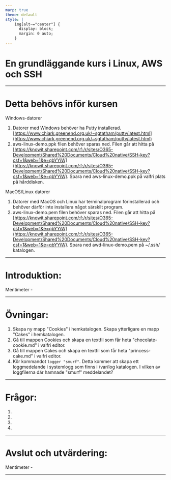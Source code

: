 ```yaml
---
marp: true
theme: default
style: |
    img[alt~="center"] {
      display: block;
      margin: 0 auto;
    }
---
```


# En grundläggande kurs i Linux, AWS och SSH

---

# Detta behövs inför kursen

Windows-datorer
1. Datorer med Windows behöver ha Putty installerad. [https://www.chiark.greenend.org.uk/~sgtatham/putty/latest.html](https://www.chiark.greenend.org.uk/~sgtatham/putty/latest.html)
2. aws-linux-demo.ppk filen behöver sparas ned. Filen går att hitta på [https://knowit.sharepoint.com/:f:/r/sites/O365-Development/Shared%20Documents/Cloud%20native/SSH-key?csf=1&web=1&e=qbYYiW](https://knowit.sharepoint.com/:f:/r/sites/O365-Development/Shared%20Documents/Cloud%20native/SSH-key?csf=1&web=1&e=qbYYiW). Spara ned aws-linux-demo.ppk på valfri plats på hårddisken.

MacOS/Linux datorer
1. Datorer med MacOS och Linux har terminalprogram förinstallerad och behöver därför inte installera något särskilt program.
2. aws-linux-demo.pem filen behöver sparas ned. Filen går att hitta på [https://knowit.sharepoint.com/:f:/r/sites/O365-Development/Shared%20Documents/Cloud%20native/SSH-key?csf=1&web=1&e=qbYYiW](https://knowit.sharepoint.com/:f:/r/sites/O365-Development/Shared%20Documents/Cloud%20native/SSH-key?csf=1&web=1&e=qbYYiW). Spara ned awd-linux-demo.pem på ~/.ssh/ katalogen.

---

# Introduktion:


Mentimeter - 

---

# Övningar:
1. Skapa ny mapp "Cookies" i hemkatalogen. Skapa ytterligare en mapp "Cakes" i hemkatalogen.
2. Gå till mappen Cookies och skapa en textfil som får heta "chocolate-cookie.md" i valfri editor. 
3. Gå till mappen Cakes och skapa en textfil som får heta "princess-cake.md" i valfri editor.
4. Kör kommandot `logger "smurf"`. Detta kommer att skapa ett loggmedelande i systemlogg som finns i /var/log katalogen. I vilken av loggfilerna där hamnade "smurf" meddelandet? 

---

# Frågor:
1.
2. 
3. 
4. 

---
# Avslut och utvärdering:

Mentimeter - 

---
